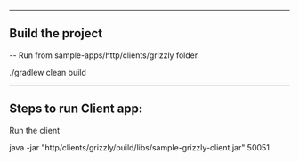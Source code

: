 
--------------------------------------
Build the project 
--------------------------------------

-- Run from sample-apps/http/clients/grizzly folder

./gradlew clean build


--------------------------------------
Steps to run Client app:
--------------------------------------

Run the client

java -jar "http/clients/grizzly/build/libs/sample-grizzly-client.jar" 50051